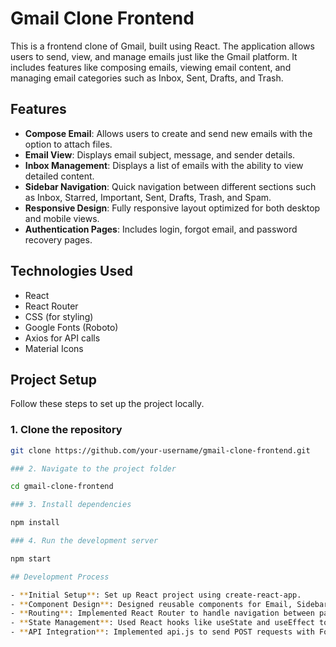 # Gmail Clone Frontend

This is a frontend clone of Gmail, built using React. The application allows users to send, view, and manage emails just like the Gmail platform. It includes features like composing emails, viewing email content, and managing email categories such as Inbox, Sent, Drafts, and Trash.

## Features

- **Compose Email**: Allows users to create and send new emails with the option to attach files.
- **Email View**: Displays email subject, message, and sender details.
- **Inbox Management**: Displays a list of emails with the ability to view detailed content.
- **Sidebar Navigation**: Quick navigation between different sections such as Inbox, Starred, Important, Sent, Drafts, Trash, and Spam.
- **Responsive Design**: Fully responsive layout optimized for both desktop and mobile views.
- **Authentication Pages**: Includes login, forgot email, and password recovery pages.

## Technologies Used

- React
- React Router
- CSS (for styling)
- Google Fonts (Roboto)
- Axios for API calls
- Material Icons

## Project Setup

Follow these steps to set up the project locally.

### 1. Clone the repository

```bash
git clone https://github.com/your-username/gmail-clone-frontend.git

### 2. Navigate to the project folder

cd gmail-clone-frontend

### 3. Install dependencies

npm install

### 4. Run the development server

npm start

## Development Process

- **Initial Setup**: Set up React project using create-react-app.
- **Component Design**: Designed reusable components for Email, Sidebar, and Compose functionality.
- **Routing**: Implemented React Router to handle navigation between pages like Inbox, Sent, and Login.
- **State Management**: Used React hooks like useState and useEffect to manage state for email data, login credentials, etc.
- **API Integration**: Implemented api.js to send POST requests with FormData for email submissions.


